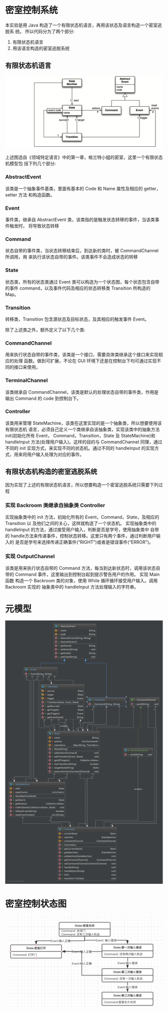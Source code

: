 # 密室控制系统

本实验是用 Java 构造了一个有限状态机语言，再用该状态及语言构造一个密室逃脱系 统。
所以代码分为了两个部分:
1. 有限状态机语言
2. 用该语言构造的密室逃脱系统

## 有限状态机语言

![](./DSLpng/DSL.png)

上述图选自《领域特定语言》中的第一章，格兰特小姐的密室，这里一个有限状态机模型包 括下列几个部分:

### AbstractEvent

该类是一个抽象事件基类，里面有基本的 Code 和 Name 属性及相应的 getter，setter 方法 和构造函数。

### Event
事件类，继承自 AbstractEvent 类，该类指的是触发状态转移的事件，当该类事件触发时， 将导致状态转移

### Command
状态自带的事件类，当状态转移结束后，到达新的类时，被 CommandChannel 所调用，用 来执行该状态自带的事件。该类事件不会造成状态的转移

### State
状态类，所有的状态类通过 Event 类可以构造为一个状态图，每个状态包含自带的事件 command，以及事件代码及相应的状态转移类 Transition 所构造的 Map。

### Transition
转移类，Transition 包含源状态及目标状态，及其相应的触发事件 Event。

除了上述类之外，额外定义了以下几个类:

### CommandChannel
用来执行状态自带的事件类，该类是一个接口，需要具体类继承这个接口来实现相应的处理 函数。做到可扩展，不论在 GUI 环境下还是在控制台下均可通过实现不同的接口来使用。

### TerminalChannel

该类继承自 CommandChannel，该类是默认的处理状态自带的事件类，作用是输出 Command 的 code 到控制台下。

### Controller

该类用来管理 StateMachine，该类在这里实现的是一个抽象类，所以想要使用该有限状态机 语言，必须自己定义一个类继承自该抽象类，实现该类中的抽象方法 init(初始化所有 Event， Command，Transition，State 及 StateMachine)和 handleInput 方法(处理用户输入)。这样的目的与 CommandChannel 同理，通过不同的 init 实现方式，来实现不同的状态机。通过不同的 handleInput 的实现方式，用来将用户输入处理为对应的事件。

## 有限状态机构造的密室逃脱系统

因为实现了上述的有限状态机语言，所以想要构造一个密室逃脱系统只需要下列过程

### 实现 Backroom 类继承自抽象类 Controller

实现抽象类中的 init 方法，初始化所有的 Event，Command，State，及相应的 Transition 以 及他们之间的关心，这样就构造了一个状态机。
实现抽象类中的 handleInput 的方法，通过接受用户输入，判断是否是学号，使用抽象类中 自带的 handle方法来传递事件，控制状态转移。这里只有两个事件，通过判断用户输入的 是否是学号来选择传递正确事件(“RIGHT”)或者是错误事件(“ERROR”)。

### 实现 OutputChannel

该类是用来执行状态自带的 Command 方法，每当到达新状态时，调用该状态自带的 Command 事件，这里输出到控制台起到提示警告用户的作用。
实现 Main 函数
构造一个 Backroom 类的对象，使用 While 循环循环接受用户输入。调用 Backroom 实现的 抽象类中的 handleInput 方法处理输入的字符串。



# 元模型

![元模型](./DSLpng/PackageDSL.png)

# 密室控制状态图

![状态图](./DSLpng/States.png)




